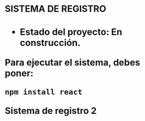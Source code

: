 <h1> SISTEMA DE REGISTRO <h1>
  
  - Estado del proyecto: En construcción.

Para ejecutar el sistema, debes poner: 

```npm install react```

Sistema de registro 2
